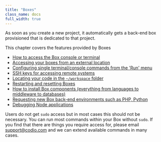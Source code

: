 ```yaml
---
title: "Boxes"
class_name: docs
full_width: true
---
```


As soon as you create a new project, it automatically gets a back-end box provisioned that is dedicated to that project.

This chapter covers the features provided by Boxes

- [How to access the Box console or terminal](/docs/boxes/terminal)
- [Accessing your boxes from an external location](/docs/boxes/ext-access)
- [Configuring single terminal/console commands from the 'Run' menu](/docs/boxes/run)
- [SSH keys for accessing remote systems](/docs/boxes/ssh)
- [Locating your code in the `~/workspace` folder](/docs/boxes/workspace)
- [Restarting and resetting Boxes](/docs/boxes/restart-reset)
- [How to install Box components (everything from languages to middleware to databases)](/docs/boxes/parts)
- [Requesting new Box back-end environments such as PHP, Python](/docs/boxes/request-language)
- [Debugging Node applications](/docs/boxes/node-debugger)

Users do not get `sudo` access but in most cases this should not be necessary. You can run most commands within your Box without `sudo`. If you find that there are things you require access for, please email support@codio.com and we can extend available commands in many cases.

